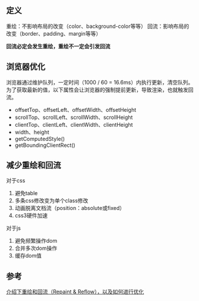 ## 定义
重绘：不影响布局的改变（color、background-color等等）
回流：影响布局的改变（border、padding、margin等等）

**回流必定会发生重绘，重绘不一定会引发回流**

## 浏览器优化
浏览器通过维护队列，一定时间（1000 / 60 = 16.6ms）内执行更新，清空队列。为了获取最新的值，以下属性会让浏览器的强制提前更新，导致渲染，也就触发回流。
- offsetTop、offsetLeft、offsetWidth、offsetHeight
- scrollTop、scrollLeft、scrollWidth、scrollHeight
- clientTop、clientLeft、clientWidth、clientHeight
- width、height
- getComputedStyle()
- getBoundingClientRect()

## 减少重绘和回流
对于css
1. 避免table
2. 多条css修改变为单个class修改
3. 动画脱离文档流（position：absolute或fixed）
4. css3硬件加速

对于js
1. 避免频繁操作dom
2. 合并多次dom操作
3. 缓存dom值

## 参考
[介绍下重绘和回流（Repaint & Reflow），以及如何进行优化](https://github.com/Advanced-Frontend/Daily-Interview-Question/issues/24)
